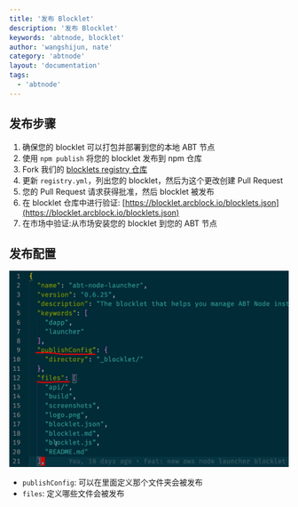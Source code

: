 ```yaml
---
title: '发布 Blocklet'
description: '发布 Blocklet'
keywords: 'abtnode, blocklet'
author: 'wangshijun, nate'
category: 'abtnode'
layout: 'documentation'
tags:
  - 'abtnode'
---
```


## 发布步骤

1. 确保您的 blocklet 可以打包并部署到您的本地 ABT 节点
2. 使用 `npm publish` 将您的 blocklet 发布到 npm 仓库
3. Fork 我们的 [blocklets registry 仓库](https://github.com/arcblock/blocklets)
4. 更新 `registry.yml`，列出您的 blocklet，然后为这个更改创建 Pull Request
5. 您的 Pull Request 请求获得批准，然后 blocklet 被发布
6. 在 blocklet 仓库中进行验证: [https://blocklet.arcblock.io/blocklets.json](https://blocklet.arcblock.io/blocklets.json)
7. 在市场中验证:从市场安装您的 blocklet 到您的 ABT 节点

## 发布配置

![](./images/publish-blocklets-1.png)

- `publishConfig`: 可以在里面定义那个文件夹会被发布
- `files`: 定义哪些文件会被发布
